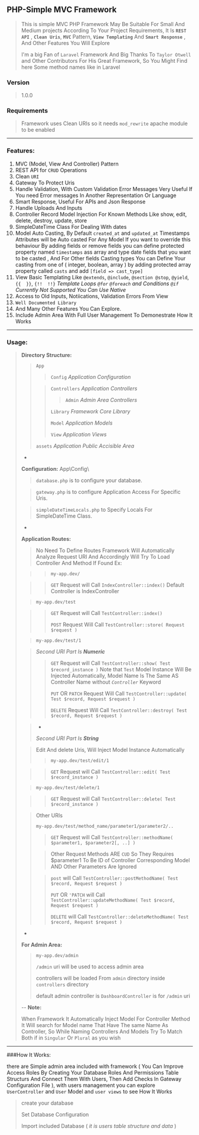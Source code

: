## PHP-Simple MVC Framework


> This is simple MVC PHP Framework May Be Suitable For Small And Medium projects According To Your Project Requirements, It Is **`REST API`** , **`Clean Uris`**, **`MVC`** Pattern, __`View Templating`__ And __`Smart Response`__ , And Other Features You Will Explore
> 
> I'm a big Fan of `Laravel` Framework And Big Thanks To `Taylor Otwell` and Other Contributors For His Great Framework, So You Might Find here Some method names like in Laravel

### Version
> 1.0.0

### Requirements
> Framework uses Clean URIs so it needs `mod_rewrite` apache module to be enabled


----

### Features:

1. MVC (Model, View And Controller) Pattern
2. REST API for `CRUD` Operations
3. Clean `URI`
4. Gateway To Protect Uris
5. Handle Validation, With Custom Validation Error Messages Very Useful If You need Error messages In Another Representation Or Language
6. Smart Response, Useful For APIs and Json Response
7. Handle Uploads And Inputs
8. Controller Record Model Injection For Known Methods
	Like show, edit, delete, destroy, update, store
9. SimpleDateTime Class For Dealing With dates
10. Model Auto Casting, By Default `created_at` and `updated_at` Timestamps Attributes will be Auto casted For Any Model If you want to override this behaviour By adding fields or remove fields you can define protected property named `timestamps` ass array and type date fields that you want to be casted , And For Other fields Casting types You can Define Your casting from one of ( integer, boolean, array ) by adding protected array property called `casts` and add `[field => cast_type]`
11. View Basic Templating Like `@extends`, `@include`, `@section @stop`, `@yield`, `{{  }}`, `{!!  !!}`
*Template Loops `@for` `@foreach` and Conditions `@if` Currently Not Supported You Can Use Native*
13. Access to Old Inputs, Notiications, Validation Errors From View
14. `Well Documented Library`
15. And Many Other Features You Can Explore.
16. Include Admin Area With Full User Management
	To Demonestrate How It Works

---
### Usage:

> __Directory Structure:__
> 
> >`App`
> >>`Config` *Application Configuration*
> >
> >>`Controllers` *Application Controllers*
> >>>`Admin` *Admin Area Controllers*
> >>
> >>`Library` *Framework Core Library*
> >>
> >>`Model` *Application Models*
> >>
> >>`View` *Application Views*
> >
> >`assets` *Application Public Accisible Area*
>
> -
> __Configuration:__ App\Config\
> > `database.php` is to configure your database.
> 
> > `gateway.php` 	is to configure Application Access For Specific Uris.
> 
>> `simpleDateTimeLocals.php`  to Specify Locals For SimpleDateTime Class.
>
> -
> __Application Routes:__
> 
> >No Need To Define Routes Framework Will Automatically Analyze Request URI And Accordingly Will Try To Load Controller And Method If Found Ex:
>
>>>`my-app.dev/`
>
>>>`GET` Request will Call `IndexController::index()`
>>> Default Controller is IndexController
>
>>`my-app.dev/test`
>
>>>`GET` Request will Call `TestController::index()`
>>>
>>>`POST` Request Will Call `TestController::store( Request $request )`
>
>>`my-app.dev/test/1`
>
>>>
>>*Second URI Part Is __Numeric__*
>>
>>>`GET` Request will Call `TestController::show( Test $record_instance )` Note that `Test` Model Instance Will Be Injected Automatically, Model Name Is The Same AS Controller Name without _`Controller`_ Keyword
>>>
>>>`PUT` OR `PATCH` Request Will Call `TestController::update( Test $record, Request $request )`
>>>
>>>`DELETE` Request Will Call `TestController::destroy( Test $record, Request $request )`
>
>>-
>>*Second URI Part Is __String__*
>
>> Edit And delete Uris, Will Inject Model Instance Automatically
>>>`my-app.dev/test/edit/1`
>
>>>`GET` Request will Call `TestController::edit( Test $record_instance )`
>
>>`my-app.dev/test/delete/1`
>
>>>`GET` Request will Call `TestController::delete( Test $record_instance )`
>
>> Other URIs
>> 
>>`my-app.dev/test/method_name/parameter1/parameter2/..`
>>>`GET` Request will Call `TestController::methodName( $parameter1, $parameter2[, ..] )`
>>
>>> Other Request Methods ARE `CUD` So They Requires $parameter1 To Be ID of Controller Corresponding Model AND Other Parameters Are Ignored
>>
>>>`post` will Call `TestController::postMethodName( Test $record, Request $request )`
>>>
>>>`PUT` OR `'PATCH` will Call `TestController::updateMethodName( Test $record, Request $request )`
>>>
>>>`DELETE` will Call `TestController::deleteMethodName( Test $record, Request $request )`
>
> -
>__For Admin Area:__
>
>> `my-app.dev/admin`
>> 
>> `/admin` uri will be used to access admin area
>> 
>> controllers will be loaded From `admin` directory inside `controllers` directory
>> 
>> default admin controller is `DashboardController` is for `/admin` uri
>
>--
>__Note:__
>
> When Framework It Automatically Inject Model For Controller Method It Will search for Model name That Have The same Name As Controller, So While Naming Controllers And Models Try To Match Both if in `Singular` Or `Plural` as you wish

---
###How It Works:

there are Simple admin area included with framework ( You Can Improve Access Roles By Creating Your Database Roles And Permissions Table Structurs And Connect Them With Users, Then Add Checks In Gateway Configuration File ), with users management you can explore `UserController` and `User` Model and `user views` to see How It Works
> create your database
> 
> Set Database Configuration
> 
>Import included Database ( _it is users table structure and data_ )
